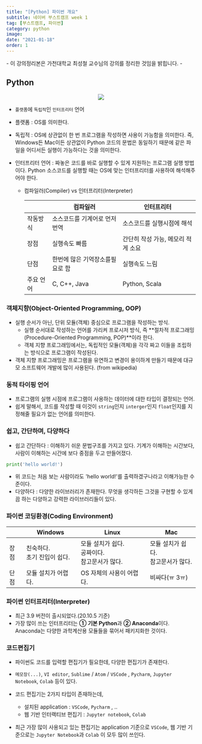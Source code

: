 ```yaml
---
title: "[Python] 파이썬 개요"
subtitle: 네이버 부스트캠프 week 1
tag: [부스트캠프, 파이썬]
category: python
image:
date: "2021-01-18"
order: 1
---
```


\- 이 강의정리본은 가천대학교 최성철 교수님의 강의를 정리한 것임을 밝힙니다. \-

## Python

<p align='center'><img src="https://user-images.githubusercontent.com/37925813/104911462-3c049380-59ce-11eb-890e-e3afcb51ab05.png"/></p>

- `플랫폼`에 `독립적`인 `인터프리터` 언어

- 플랫폼 : OS를 의미한다.

- 독립적 : OS에 상관없이 한 번 프로그램을 작성하면 사용이 가능함을 의미한다. 즉, Windows든 Mac이든 상관없이 Python 코드의 문법은 동일하기 때문에 같은 파일을 어디서든 실행이 가능하다는 것을 의미한다.

- 인터프리터 언어 : 짜놓은 코드를 바로 실행할 수 있게 지원하는 프로그램 실행 방법이다. Python 소스코드를 실행할 때는 OS에 맞는 인터프리터를 사용하여 해석해주어야 한다.

  - 컴파일러(Compiler) vs 인터프리터(Interpreter)

    |           | 컴파일러                        | 인터프리터                         |
    | --------- | ------------------------------- | ---------------------------------- |
    | 작동방식  | 소스코드를 기계어로 먼저 번역   | 소스코드를 실행시점에 해석         |
    | 장점      | 실행속도 빠름                   | 간단히 작성 가능, 메모리 적게 소요 |
    | 단점      | 한번에 많은 기억장소를필요로 함 | 실행속도 느림                      |
    | 주요 언어 | C, C++, Java                    | Python, Scala                      |

### 객체지향(Object-Oriented Programming, OOP)

- 실행 순서가 아닌, 단위 모듈(객체) 중심으로 프로그램을 작성하는 방식.
  - 실행 순서대로 작성하는 언어를 가리켜 프로시저 방식, 즉 **절차적 프로그래밍(Procedure-Oriented Programming, POP)**이라 한다.
  - 객체 지향 프로그래밍에서는, 독립적인 모듈(객체)을 각각 짜고 이들을 조립하는 방식으로 프로그램이 작성된다.
- 객체 지향 프로그래밍은 프로그램을 유연하고 변경이 용이하게 만들기 때문에 대규모 소프트웨어 개발에 많이 사용된다. (from wikipedia)

### 동적 타이핑 언어

- 프로그램의 실행 시점에 프로그램이 사용하는 데이터에 대한 타입이 결정되는 언어.
- 쉽게 말해서, 코드를 작성할 때 이것이 `string`인지 `interger`인지 `float`인지를 지정해줄 필요가 없는 언어를 의미한다.

### 쉽고, 간단하며, 다양하다

- 쉽고 간단하다 : 이해하기 쉬운 문법구조를 가지고 있다. 기계가 이해하는 시간보다, 사람이 이해하는 시간에 보다 중점을 두고 만들어졌다.

```python
print('hello world!')
```

- 위 코드는 처음 보는 사람이라도 'hello world!'를 출력하겠구나라고 이해가능한 수준이다.
- 다양하다 : 다양한 라이브러리가 존재한다. 무엇을 생각하든 그것을 구현할 수 있게끔 하는 다양하고 강력한 라이브러리들이 있다.

### 파이썬 코딩환경(Coding Environment)

|      | Windows                           | Linux                                                    | Mac                                     |
| ---- | --------------------------------- | -------------------------------------------------------- | --------------------------------------- |
| 장점 | 친숙하다. <br />초기 진입이 쉽다. | 모듈 설치가 쉽다. <br />공짜이다. <br />참고문서가 많다. | 모듈 설치가 쉽다.<br />참고문서가 많다. |
| 단점 | 모듈 설치가 어렵다.               | OS 자체의 사용이 어렵다.                                 | 비싸다(ㅠ 3ㅠ)                          |

### 파이썬 인터프리터(Interpreter)

- 최근 3.9 버전이 출시되었다.(20.10.5 기준)
- 가장 많이 쓰는 인터프리터는 **① 기본 Python**과 **② Anaconda**이다. Anaconda는 다양한 과학계산용 모듈들을 묶어서 패키지화한 것이다.

### 코드편집기

- 파이썬도 코드를 입력할 편집기가 필요한데, 다양한 편집기가 존재한다.
- `메모장(...)`, `VI editor`, `Sublime` / `Atom` / `VSCode` , `Pycharm`, `Jupyter Notebook`, `Colab` 등이 있다.
- 코드 편집기는 2가지 타입이 존재하는데,

  - 설치된 application : `VSCode`, `Pycharm` , ..
  - 웹 기반 인터랙티브 편집기 : `Jupyter notebook`, `Colab`

- 최근 가장 많이 사용되고 있는 편집기는 application 기준으로 `VSCode`, 웹 기반 기준으로는 `Jupyter Notebook`과 `Colab` 이 모두 많이 쓰인다.
